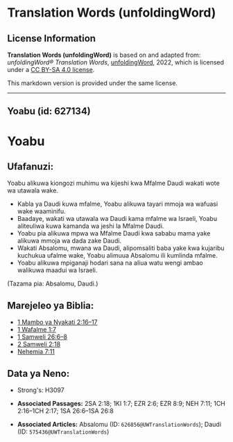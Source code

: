 # Translation Words (unfoldingWord)

## License Information

**Translation Words (unfoldingWord)** is based on and adapted from: _unfoldingWord® Translation Words_, [unfoldingWord](https://unfoldingword.org/utw), 2022, which is licensed under a [CC BY-SA 4.0 license](https://creativecommons.org/licenses/by-sa/4.0/legalcode.en).

This markdown version is provided under the same license.



--------------------------------

## Yoabu (id: 627134)

Yoabu
=====

Ufafanuzi:
----------

Yoabu alikuwa kiongozi muhimu wa kijeshi kwa Mfalme Daudi wakati wote wa utawala wake.

* Kabla ya Daudi kuwa mfalme, Yoabu alikuwa tayari mmoja wa wafuasi wake waaminifu.
* Baadaye, wakati wa utawala wa Daudi kama mfalme wa Israeli, Yoabu aliteuliwa kuwa kamanda wa jeshi la Mfalme Daudi.
* Yoabu pia alikuwa mpwa wa Mfalme Daudi kwa sababu mama yake alikuwa mmoja wa dada zake Daudi.
* Wakati Absalomu, mwana wa Daudi, alipomsaliti baba yake kwa kujaribu kuchukua ufalme wake, Yoabu alimuua Absalomu ili kumlinda mfalme.
* Yoabu alikuwa mpiganaji hodari sana na aliua watu wengi ambao walikuwa maadui wa Israeli.

(Tazama pia: Absalomu, Daudi.)

Marejeleo ya Biblia:
--------------------

* [1 Mambo ya Nyakati 2:16–17](https://ref.ly/1Chr2:16-1Chr2:17)
* [1 Wafalme 1:7](https://ref.ly/1Kgs1:7)
* [1 Samweli 26:6–8](https://ref.ly/1Sam26:6-1Sam26:8)
* [2 Samweli 2:18](https://ref.ly/2Sam2:18)
* [Nehemia 7:11](https://ref.ly/Neh7:11)

Data ya Neno:
-------------

* Strong's: H3097

* **Associated Passages:** 2SA 2:18; 1KI 1:7; EZR 2:6; EZR 8:9; NEH 7:11; 1CH 2:16–1CH 2:17; 1SA 26:6–1SA 26:8
* **Associated Articles:** Absalomu (ID: `626856@UWTranslationWords`); Daudi (ID: `575436@UWTranslationWords`)

